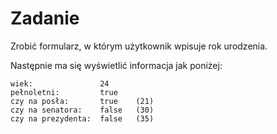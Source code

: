 # Zadanie

Zrobić formularz, w którym użytkownik wpisuje rok urodzenia.

Następnie ma się wyświetlić informacja jak poniżej:

```
wiek:               24
pełnoletni:         true
czy na posła:       true    (21)
czy na senatora:    false   (30)
czy na prezydenta:  false   (35)
```
